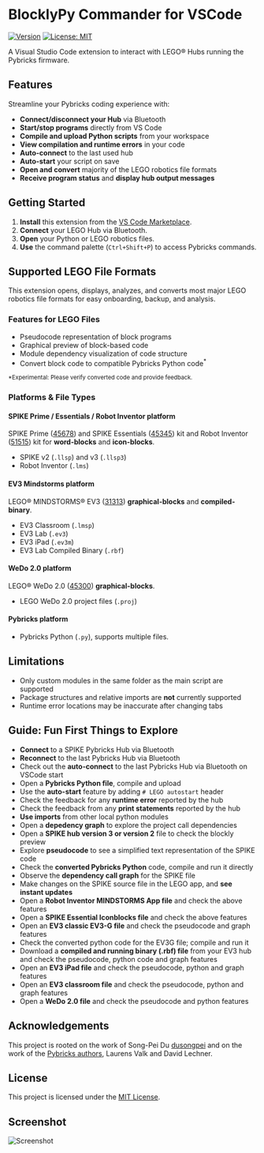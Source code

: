 # BlocklyPy Commander for VSCode

[![Version](https://img.shields.io/badge/version-0.1.0-blue.svg)](CHANGELOG.md)
[![License: MIT](https://img.shields.io/badge/License-MIT-yellow.svg)](LICENSE)

A Visual Studio Code extension to interact with LEGO® Hubs running the Pybricks firmware.

## Features

Streamline your Pybricks coding experience with:

- **Connect/disconnect your Hub** via Bluetooth
- **Start/stop programs** directly from VS Code
- **Compile and upload Python scripts** from your workspace
- **View compilation and runtime errors** in your code
- **Auto-connect** to the last used hub
- **Auto-start** your script on save
- **Open and convert** majority of the LEGO robotics file formats
- **Receive program status** and **display hub output messages**

## Getting Started

1. **Install** this extension from the [VS Code Marketplace](https://marketplace.visualstudio.com/items?itemName=afarago.blocklypy-vscode).
2. **Connect** your LEGO Hub via Bluetooth.
3. **Open** your Python or LEGO robotics files.
4. **Use** the command palette (`Ctrl+Shift+P`) to access Pybricks commands.

## Supported LEGO File Formats

This extension opens, displays, analyzes, and converts most major LEGO robotics file formats for easy onboarding, backup, and analysis.

### Features for LEGO Files

- Pseudocode representation of block programs
- Graphical preview of block-based code
- Module dependency visualization of code structure
- Convert block code to compatible Pybricks Python code<sup>*</sup>

<sup>*Experimental: Please verify converted code and provide feedback.</sup>

### Platforms & File Types

#### SPIKE Prime / Essentials / Robot Inventor platform

SPIKE Prime ([45678](https://www.lego.com/en-us/product/lego-education-spike-prime-set-45678)) and SPIKE Essentials ([45345](https://www.lego.com/en-us/product/lego-education-spike-essential-set-45345)) kit and Robot Inventor ([51515](https://www.lego.com/en-us/product/robot-inventor-51515)) kit for **word-blocks** and **icon-blocks**.

- SPIKE v2 (`.llsp`) and v3 (`.llsp3`)
- Robot Inventor (`.lms`)

#### EV3 Mindstorms platform

LEGO® MINDSTORMS® EV3 ([31313](https://www.lego.com/en-us/product/lego-mindstorms-ev3-31313)) **graphical-blocks** and **compiled-binary**.

- EV3 Classroom (`.lmsp`)
- EV3 Lab (`.ev3`)
- EV3 iPad (`.ev3m`)
- EV3 Lab Compiled Binary (`.rbf`)

#### WeDo 2.0 platform

LEGO® WeDo 2.0 ([45300](https://education.lego.com/en-us/products/lego-education-wedo-2-0-core-set/45300/)) **graphical-blocks**.

- LEGO WeDo 2.0 project files (`.proj`)

#### Pybricks platform

- Pybricks Python (`.py`), supports multiple files.

## Limitations

- Only custom modules in the same folder as the main script are supported
- Package structures and relative imports are **not** currently supported
- Runtime error locations may be inaccurate after changing tabs

## Guide: Fun First Things to Explore

- **Connect** to a SPIKE Pybricks Hub via Bluetooth
- **Reconnect** to the last Pybricks Hub via Bluetooth
- Check out the **auto-connect** to the last Pybricks Hub via Bluetooth on VSCode start
- Open a **Pybricks Python file**, compile and upload
- Use the **auto-start** feature by adding `# LEGO autostart` header
- Check the feedback for any **runtime error** reported by the hub
- Check the feedback from any **print statements** reported by the hub
- **Use imports** from other local python modules
- Open a **depedency graph** to explore the project call dependencies
- Open a **SPIKE hub version 3 or version 2** file to check the blockly preview
- Explore **pseudocode** to see a simplified text representation of the SPIKE code
- Check the **converted Pybricks Python** code, compile and run it directly
- Observe the **dependency call graph** for the SPIKE file
- Make changes on the SPIKE source file in the LEGO app, and **see instant updates**
- Open a **Robot Inventor MINDSTORMS App file** and check the above features
- Open a **SPIKE Essential Iconblocks file** and check the above features
- Open an **EV3 classic EV3-G file** and check the pseudocode and graph features
- Check the converted python code for the EV3G file; compile and run it
- Download a **compiled and running binary (.rbf) file** from your EV3 hub and check the pseudocode, python code and graph features
- Open an **EV3 iPad file** and check the pseudocode, python and graph features
- Open an **EV3 classroom file** and check the pseudocode, python and graph features
- Open a **WeDo 2.0 file** and check the pseudocode and python features

## Acknowledgements

This project is rooted on the work of Song-Pei Du [dusongpei](https://github.com/dsp05/pybricks-vscode) and on the work of the [Pybricks authors](https://github.com/pybricks), Laurens Valk and David Lechner.

## License

This project is licensed under the [MIT License](LICENSE).

## Screenshot

![Screenshot](./screenshots/1.gif)
